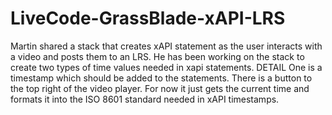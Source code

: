# LiveCode-GrassBlade-xAPI-LRS
Martin shared a stack that creates xAPI statement as the user interacts with a video and posts them to an LRS.  He has been working on the stack to create two types of time values needed in xapi statements.  DETAIL  One is a timestamp which should be added to the statements.   There is a button to the top right of the video player.  For now it just gets the current time and formats it into the ISO 8601 standard needed in xAPI timestamps.  
